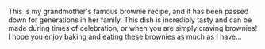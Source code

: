 This is my grandmother's famous brownie recipe, and it has been passed down for generations in her family. This dish is incredibly tasty and can be made during times of celebration, or when you are simply craving brownies! I hope you enjoy baking and eating these brownies as much as I have...